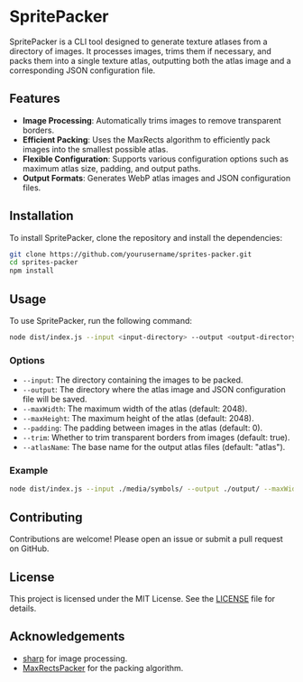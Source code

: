 # SpritePacker

SpritePacker is a CLI tool designed to generate texture atlases from a directory of images. It processes images, trims them if necessary, and packs them into a single texture atlas, outputting both the atlas image and a corresponding JSON configuration file.

## Features

- **Image Processing**: Automatically trims images to remove transparent borders.
- **Efficient Packing**: Uses the MaxRects algorithm to efficiently pack images into the smallest possible atlas.
- **Flexible Configuration**: Supports various configuration options such as maximum atlas size, padding, and output paths.
- **Output Formats**: Generates WebP atlas images and JSON configuration files.

## Installation

To install SpritePacker, clone the repository and install the dependencies:

```bash
git clone https://github.com/yourusername/sprites-packer.git
cd sprites-packer
npm install
```

## Usage

To use SpritePacker, run the following command:

```bash
node dist/index.js --input <input-directory> --output <output-directory> [options]
```

### Options

- `--input`: The directory containing the images to be packed.
- `--output`: The directory where the atlas image and JSON configuration file will be saved.
- `--maxWidth`: The maximum width of the atlas (default: 2048).
- `--maxHeight`: The maximum height of the atlas (default: 2048).
- `--padding`: The padding between images in the atlas (default: 0).
- `--trim`: Whether to trim transparent borders from images (default: true).
- `--atlasName`: The base name for the output atlas files (default: "atlas").

### Example

```bash
node dist/index.js --input ./media/symbols/ --output ./output/ --maxWidth 4096 --maxHeight 4096 --padding 2 --trim true --atlasName myAtlas
```

## Contributing

Contributions are welcome! Please open an issue or submit a pull request on GitHub.

## License

This project is licensed under the MIT License. See the [LICENSE](LICENSE) file for details.

## Acknowledgements

- [sharp](https://github.com/lovell/sharp) for image processing.
- [MaxRectsPacker](https://github.com/soimy/maxrects-packer) for the packing algorithm.
